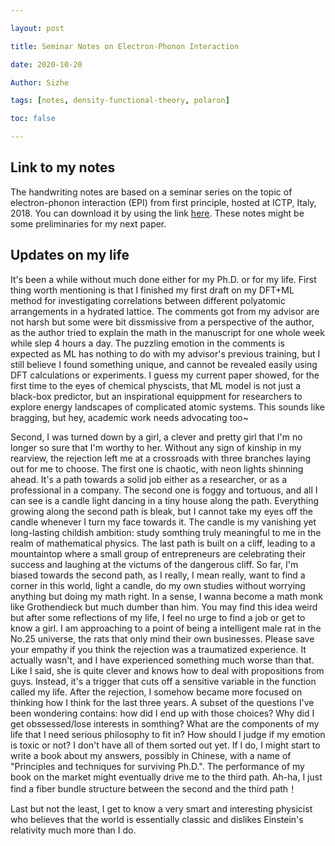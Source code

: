 ```yaml
---

layout: post

title: Seminar Notes on Electron-Phonon Interaction

date: 2020-10-20

Author: Sizhe

tags: [notes, density-functional-theory, polaron]

toc: false

---
```

## Link to my notes
The handwriting notes are based on a seminar series on the topic of electron-phonon interaction (EPI) from first principle, hosted at ICTP, Italy, 2018. You can download it by using the link [here](https://drive.google.com/file/d/1nDtVoIOdJ6E3Ar0jskQhkcvHemC8yCqv/view?usp=sharing). These notes might be some preliminaries for my next paper.

## Updates on my life

It's been a while without much done either for my Ph.D. or for my life. First thing worth mentioning is that I finished my first draft on my DFT+ML method for investigating correlations between different polyatomic arrangements in a hydrated lattice. The comments got from my advisor are not harsh but some were bit dissmissive from a perspective of the author, as the author tried to explain the math in the manuscript for one whole week while slep 4 hours a day. The puzzling emotion in the comments is expected as ML has nothing to do with my advisor's previous training, but I still believe I found something unique, and cannot be revealed easily using DFT calculations or experiments. I guess my current paper showed, for the first time to the eyes of chemical physcists, that ML model is not just a black-box predictor, but an inspirational equippment for researchers to explore energy landscapes of complicated atomic systems. This sounds like bragging, but hey, academic work needs advocating too~ 

Second, I was turned down by a girl, a clever and pretty girl that I'm no longer so sure that I'm worthy to her. Without any sign of kinship in my rearview, the rejection left me at a crossroads with three branches laying out for me to choose. The first one is chaotic, with neon lights shinning ahead. It's a path towards a solid job either as a researcher, or as a professional in a company. The second one is foggy and tortuous, and all I can see is a candle light dancing in a tiny house along the path. Everything growing along the second path is bleak, but I cannot take my eyes off the candle whenever I turn my face towards it. The candle is my vanishing yet long-lasting childish ambition: study somthing truly meaningful to me in the realm of mathematical physics. The last path is built on a cliff, leading to a mountaintop where a small group of entrepreneurs are celebrating their success and laughing at the victums of the dangerous cliff. So far, I'm biased towards the second path, as I really, I mean really, want to find a corner in this world, light a candle, do my own studies without worrying anything but doing my math right. In a sense, I wanna become a math monk like Grothendieck but much dumber than him. You may find this idea weird but after some reflections of my life, I feel no urge to find a job or get to know a girl. I am approaching to a point of being a intelligent male rat in the No.25 universe, the rats that only mind their own businesses. Please save your empathy if you think the rejection was a traumatized experience. It actually wasn't, and I have experienced something much worse than that. Like I said, she is quite clever and knows how to deal with propositions from guys. Instead, it's a trigger that cuts off a sensitive variable in the function called my life. After the rejection, I somehow became more focused on thinking how I think for the last three years. A subset of the questions I've been wondering contains: how did I end up with those choices? Why did I get obssessed/lose interests in somthing? What are the components of my life that I need serious philosophy to fit in? How should I judge if my emotion is toxic or not? I don't have all of them sorted out yet. If I do, I might start to write a book about my answers, possibly in Chinese, with a name of "Principles and techniques for surviving Ph.D.". The performance of my book on the market might eventually drive me to the third path. Ah-ha, I just find a fiber bundle structure between the second and the third path！

Last but not the least, I get to know a very smart and interesting physicist who believes that the world is essentially classic and dislikes Einstein's relativity much more than I do.